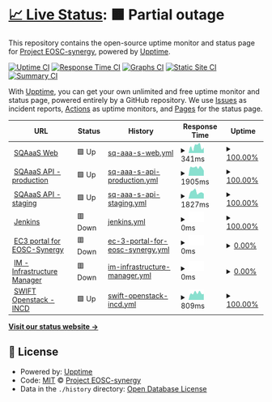 # [📈 Live Status](https://status.eosc-synergy.eu): <!--live status--> **🟧 Partial outage**

This repository contains the open-source uptime monitor and status page for [Project EOSC-synergy](www.eosc-synergy.eu), powered by [Upptime](https://github.com/upptime/upptime).

[![Uptime CI](https://github.com/eosc-synergy/status/workflows/Uptime%20CI/badge.svg)](https://github.com/eosc-synergy/status/actions?query=workflow%3A%22Uptime+CI%22)
[![Response Time CI](https://github.com/eosc-synergy/status/workflows/Response%20Time%20CI/badge.svg)](https://github.com/eosc-synergy/status/actions?query=workflow%3A%22Response+Time+CI%22)
[![Graphs CI](https://github.com/eosc-synergy/status/workflows/Graphs%20CI/badge.svg)](https://github.com/eosc-synergy/status/actions?query=workflow%3A%22Graphs+CI%22)
[![Static Site CI](https://github.com/eosc-synergy/status/workflows/Static%20Site%20CI/badge.svg)](https://github.com/eosc-synergy/status/actions?query=workflow%3A%22Static+Site+CI%22)
[![Summary CI](https://github.com/eosc-synergy/status/workflows/Summary%20CI/badge.svg)](https://github.com/eosc-synergy/status/actions?query=workflow%3A%22Summary+CI%22)

With [Upptime](https://upptime.js.org), you can get your own unlimited and free uptime monitor and status page, powered entirely by a GitHub repository. We use [Issues](https://github.com/eosc-synergy/status/issues) as incident reports, [Actions](https://github.com/eosc-synergy/status/actions) as uptime monitors, and [Pages](https://status.eosc-synergy.eu) for the status page.

<!--start: status pages-->
<!-- This summary is generated by Upptime (https://github.com/upptime/upptime) -->
<!-- Do not edit this manually, your changes will be overwritten -->
<!-- prettier-ignore -->
| URL | Status | History | Response Time | Uptime |
| --- | ------ | ------- | ------------- | ------ |
| <img alt="" src="https://www.eosc-synergy.eu/wp-content/uploads/EOSC-Synergy-Logo-mini-png.png" height="13"> [SQAaaS Web](https://sqaaas.eosc-synergy.eu/) | 🟩 Up | [sq-aaa-s-web.yml](https://github.com/EOSC-synergy/status/commits/HEAD/history/sq-aaa-s-web.yml) | <details><summary><img alt="Response time graph" src="./graphs/sq-aaa-s-web/response-time-week.png" height="20"> 341ms</summary><br><a href="https://status.eosc-synergy.eu/history/sq-aaa-s-web"><img alt="Response time 247" src="https://img.shields.io/endpoint?url=https%3A%2F%2Fraw.githubusercontent.com%2FEOSC-synergy%2Fstatus%2FHEAD%2Fapi%2Fsq-aaa-s-web%2Fresponse-time.json"></a><br><a href="https://status.eosc-synergy.eu/history/sq-aaa-s-web"><img alt="24-hour response time 212" src="https://img.shields.io/endpoint?url=https%3A%2F%2Fraw.githubusercontent.com%2FEOSC-synergy%2Fstatus%2FHEAD%2Fapi%2Fsq-aaa-s-web%2Fresponse-time-day.json"></a><br><a href="https://status.eosc-synergy.eu/history/sq-aaa-s-web"><img alt="7-day response time 341" src="https://img.shields.io/endpoint?url=https%3A%2F%2Fraw.githubusercontent.com%2FEOSC-synergy%2Fstatus%2FHEAD%2Fapi%2Fsq-aaa-s-web%2Fresponse-time-week.json"></a><br><a href="https://status.eosc-synergy.eu/history/sq-aaa-s-web"><img alt="30-day response time 317" src="https://img.shields.io/endpoint?url=https%3A%2F%2Fraw.githubusercontent.com%2FEOSC-synergy%2Fstatus%2FHEAD%2Fapi%2Fsq-aaa-s-web%2Fresponse-time-month.json"></a><br><a href="https://status.eosc-synergy.eu/history/sq-aaa-s-web"><img alt="1-year response time 244" src="https://img.shields.io/endpoint?url=https%3A%2F%2Fraw.githubusercontent.com%2FEOSC-synergy%2Fstatus%2FHEAD%2Fapi%2Fsq-aaa-s-web%2Fresponse-time-year.json"></a></details> | <details><summary><a href="https://status.eosc-synergy.eu/history/sq-aaa-s-web">100.00%</a></summary><a href="https://status.eosc-synergy.eu/history/sq-aaa-s-web"><img alt="All-time uptime 99.99%" src="https://img.shields.io/endpoint?url=https%3A%2F%2Fraw.githubusercontent.com%2FEOSC-synergy%2Fstatus%2FHEAD%2Fapi%2Fsq-aaa-s-web%2Fuptime.json"></a><br><a href="https://status.eosc-synergy.eu/history/sq-aaa-s-web"><img alt="24-hour uptime 100.00%" src="https://img.shields.io/endpoint?url=https%3A%2F%2Fraw.githubusercontent.com%2FEOSC-synergy%2Fstatus%2FHEAD%2Fapi%2Fsq-aaa-s-web%2Fuptime-day.json"></a><br><a href="https://status.eosc-synergy.eu/history/sq-aaa-s-web"><img alt="7-day uptime 100.00%" src="https://img.shields.io/endpoint?url=https%3A%2F%2Fraw.githubusercontent.com%2FEOSC-synergy%2Fstatus%2FHEAD%2Fapi%2Fsq-aaa-s-web%2Fuptime-week.json"></a><br><a href="https://status.eosc-synergy.eu/history/sq-aaa-s-web"><img alt="30-day uptime 100.00%" src="https://img.shields.io/endpoint?url=https%3A%2F%2Fraw.githubusercontent.com%2FEOSC-synergy%2Fstatus%2FHEAD%2Fapi%2Fsq-aaa-s-web%2Fuptime-month.json"></a><br><a href="https://status.eosc-synergy.eu/history/sq-aaa-s-web"><img alt="1-year uptime 100.00%" src="https://img.shields.io/endpoint?url=https%3A%2F%2Fraw.githubusercontent.com%2FEOSC-synergy%2Fstatus%2FHEAD%2Fapi%2Fsq-aaa-s-web%2Fuptime-year.json"></a></details>
| <img alt="" src="https://upload.wikimedia.org/wikipedia/commons/a/ab/Swagger-logo.png" height="13"> [SQAaaS API - production](https://api.sqaaas.eosc-synergy.eu/v1/ui) | 🟩 Up | [sq-aaa-s-api-production.yml](https://github.com/EOSC-synergy/status/commits/HEAD/history/sq-aaa-s-api-production.yml) | <details><summary><img alt="Response time graph" src="./graphs/sq-aaa-s-api-production/response-time-week.png" height="20"> 1905ms</summary><br><a href="https://status.eosc-synergy.eu/history/sq-aaa-s-api-production"><img alt="Response time 2015" src="https://img.shields.io/endpoint?url=https%3A%2F%2Fraw.githubusercontent.com%2FEOSC-synergy%2Fstatus%2FHEAD%2Fapi%2Fsq-aaa-s-api-production%2Fresponse-time.json"></a><br><a href="https://status.eosc-synergy.eu/history/sq-aaa-s-api-production"><img alt="24-hour response time 1650" src="https://img.shields.io/endpoint?url=https%3A%2F%2Fraw.githubusercontent.com%2FEOSC-synergy%2Fstatus%2FHEAD%2Fapi%2Fsq-aaa-s-api-production%2Fresponse-time-day.json"></a><br><a href="https://status.eosc-synergy.eu/history/sq-aaa-s-api-production"><img alt="7-day response time 1905" src="https://img.shields.io/endpoint?url=https%3A%2F%2Fraw.githubusercontent.com%2FEOSC-synergy%2Fstatus%2FHEAD%2Fapi%2Fsq-aaa-s-api-production%2Fresponse-time-week.json"></a><br><a href="https://status.eosc-synergy.eu/history/sq-aaa-s-api-production"><img alt="30-day response time 1993" src="https://img.shields.io/endpoint?url=https%3A%2F%2Fraw.githubusercontent.com%2FEOSC-synergy%2Fstatus%2FHEAD%2Fapi%2Fsq-aaa-s-api-production%2Fresponse-time-month.json"></a><br><a href="https://status.eosc-synergy.eu/history/sq-aaa-s-api-production"><img alt="1-year response time 2040" src="https://img.shields.io/endpoint?url=https%3A%2F%2Fraw.githubusercontent.com%2FEOSC-synergy%2Fstatus%2FHEAD%2Fapi%2Fsq-aaa-s-api-production%2Fresponse-time-year.json"></a></details> | <details><summary><a href="https://status.eosc-synergy.eu/history/sq-aaa-s-api-production">100.00%</a></summary><a href="https://status.eosc-synergy.eu/history/sq-aaa-s-api-production"><img alt="All-time uptime 96.47%" src="https://img.shields.io/endpoint?url=https%3A%2F%2Fraw.githubusercontent.com%2FEOSC-synergy%2Fstatus%2FHEAD%2Fapi%2Fsq-aaa-s-api-production%2Fuptime.json"></a><br><a href="https://status.eosc-synergy.eu/history/sq-aaa-s-api-production"><img alt="24-hour uptime 100.00%" src="https://img.shields.io/endpoint?url=https%3A%2F%2Fraw.githubusercontent.com%2FEOSC-synergy%2Fstatus%2FHEAD%2Fapi%2Fsq-aaa-s-api-production%2Fuptime-day.json"></a><br><a href="https://status.eosc-synergy.eu/history/sq-aaa-s-api-production"><img alt="7-day uptime 100.00%" src="https://img.shields.io/endpoint?url=https%3A%2F%2Fraw.githubusercontent.com%2FEOSC-synergy%2Fstatus%2FHEAD%2Fapi%2Fsq-aaa-s-api-production%2Fuptime-week.json"></a><br><a href="https://status.eosc-synergy.eu/history/sq-aaa-s-api-production"><img alt="30-day uptime 99.63%" src="https://img.shields.io/endpoint?url=https%3A%2F%2Fraw.githubusercontent.com%2FEOSC-synergy%2Fstatus%2FHEAD%2Fapi%2Fsq-aaa-s-api-production%2Fuptime-month.json"></a><br><a href="https://status.eosc-synergy.eu/history/sq-aaa-s-api-production"><img alt="1-year uptime 99.17%" src="https://img.shields.io/endpoint?url=https%3A%2F%2Fraw.githubusercontent.com%2FEOSC-synergy%2Fstatus%2FHEAD%2Fapi%2Fsq-aaa-s-api-production%2Fuptime-year.json"></a></details>
| <img alt="" src="https://upload.wikimedia.org/wikipedia/commons/a/ab/Swagger-logo.png" height="13"> [SQAaaS API - staging](https://api-staging.sqaaas.eosc-synergy.eu/v1/ui) | 🟩 Up | [sq-aaa-s-api-staging.yml](https://github.com/EOSC-synergy/status/commits/HEAD/history/sq-aaa-s-api-staging.yml) | <details><summary><img alt="Response time graph" src="./graphs/sq-aaa-s-api-staging/response-time-week.png" height="20"> 1827ms</summary><br><a href="https://status.eosc-synergy.eu/history/sq-aaa-s-api-staging"><img alt="Response time 1829" src="https://img.shields.io/endpoint?url=https%3A%2F%2Fraw.githubusercontent.com%2FEOSC-synergy%2Fstatus%2FHEAD%2Fapi%2Fsq-aaa-s-api-staging%2Fresponse-time.json"></a><br><a href="https://status.eosc-synergy.eu/history/sq-aaa-s-api-staging"><img alt="24-hour response time 1509" src="https://img.shields.io/endpoint?url=https%3A%2F%2Fraw.githubusercontent.com%2FEOSC-synergy%2Fstatus%2FHEAD%2Fapi%2Fsq-aaa-s-api-staging%2Fresponse-time-day.json"></a><br><a href="https://status.eosc-synergy.eu/history/sq-aaa-s-api-staging"><img alt="7-day response time 1827" src="https://img.shields.io/endpoint?url=https%3A%2F%2Fraw.githubusercontent.com%2FEOSC-synergy%2Fstatus%2FHEAD%2Fapi%2Fsq-aaa-s-api-staging%2Fresponse-time-week.json"></a><br><a href="https://status.eosc-synergy.eu/history/sq-aaa-s-api-staging"><img alt="30-day response time 1760" src="https://img.shields.io/endpoint?url=https%3A%2F%2Fraw.githubusercontent.com%2FEOSC-synergy%2Fstatus%2FHEAD%2Fapi%2Fsq-aaa-s-api-staging%2Fresponse-time-month.json"></a><br><a href="https://status.eosc-synergy.eu/history/sq-aaa-s-api-staging"><img alt="1-year response time 1821" src="https://img.shields.io/endpoint?url=https%3A%2F%2Fraw.githubusercontent.com%2FEOSC-synergy%2Fstatus%2FHEAD%2Fapi%2Fsq-aaa-s-api-staging%2Fresponse-time-year.json"></a></details> | <details><summary><a href="https://status.eosc-synergy.eu/history/sq-aaa-s-api-staging">100.00%</a></summary><a href="https://status.eosc-synergy.eu/history/sq-aaa-s-api-staging"><img alt="All-time uptime 94.57%" src="https://img.shields.io/endpoint?url=https%3A%2F%2Fraw.githubusercontent.com%2FEOSC-synergy%2Fstatus%2FHEAD%2Fapi%2Fsq-aaa-s-api-staging%2Fuptime.json"></a><br><a href="https://status.eosc-synergy.eu/history/sq-aaa-s-api-staging"><img alt="24-hour uptime 100.00%" src="https://img.shields.io/endpoint?url=https%3A%2F%2Fraw.githubusercontent.com%2FEOSC-synergy%2Fstatus%2FHEAD%2Fapi%2Fsq-aaa-s-api-staging%2Fuptime-day.json"></a><br><a href="https://status.eosc-synergy.eu/history/sq-aaa-s-api-staging"><img alt="7-day uptime 100.00%" src="https://img.shields.io/endpoint?url=https%3A%2F%2Fraw.githubusercontent.com%2FEOSC-synergy%2Fstatus%2FHEAD%2Fapi%2Fsq-aaa-s-api-staging%2Fuptime-week.json"></a><br><a href="https://status.eosc-synergy.eu/history/sq-aaa-s-api-staging"><img alt="30-day uptime 99.46%" src="https://img.shields.io/endpoint?url=https%3A%2F%2Fraw.githubusercontent.com%2FEOSC-synergy%2Fstatus%2FHEAD%2Fapi%2Fsq-aaa-s-api-staging%2Fuptime-month.json"></a><br><a href="https://status.eosc-synergy.eu/history/sq-aaa-s-api-staging"><img alt="1-year uptime 99.28%" src="https://img.shields.io/endpoint?url=https%3A%2F%2Fraw.githubusercontent.com%2FEOSC-synergy%2Fstatus%2FHEAD%2Fapi%2Fsq-aaa-s-api-staging%2Fuptime-year.json"></a></details>
| <img alt="" src="https://encrypted-tbn0.gstatic.com/images?q=tbn:ANd9GcTvpNArYk3fL0rZo9sh2nD7P2EHj-ul01oCOA&usqp=CAU" height="13"> [Jenkins](https://jenkins.eosc-synergy.eu/) | 🟥 Down | [jenkins.yml](https://github.com/EOSC-synergy/status/commits/HEAD/history/jenkins.yml) | <details><summary><img alt="Response time graph" src="./graphs/jenkins/response-time-week.png" height="20"> 0ms</summary><br><a href="https://status.eosc-synergy.eu/history/jenkins"><img alt="Response time 1313" src="https://img.shields.io/endpoint?url=https%3A%2F%2Fraw.githubusercontent.com%2FEOSC-synergy%2Fstatus%2FHEAD%2Fapi%2Fjenkins%2Fresponse-time.json"></a><br><a href="https://status.eosc-synergy.eu/history/jenkins"><img alt="24-hour response time 0" src="https://img.shields.io/endpoint?url=https%3A%2F%2Fraw.githubusercontent.com%2FEOSC-synergy%2Fstatus%2FHEAD%2Fapi%2Fjenkins%2Fresponse-time-day.json"></a><br><a href="https://status.eosc-synergy.eu/history/jenkins"><img alt="7-day response time 0" src="https://img.shields.io/endpoint?url=https%3A%2F%2Fraw.githubusercontent.com%2FEOSC-synergy%2Fstatus%2FHEAD%2Fapi%2Fjenkins%2Fresponse-time-week.json"></a><br><a href="https://status.eosc-synergy.eu/history/jenkins"><img alt="30-day response time 0" src="https://img.shields.io/endpoint?url=https%3A%2F%2Fraw.githubusercontent.com%2FEOSC-synergy%2Fstatus%2FHEAD%2Fapi%2Fjenkins%2Fresponse-time-month.json"></a><br><a href="https://status.eosc-synergy.eu/history/jenkins"><img alt="1-year response time 1530" src="https://img.shields.io/endpoint?url=https%3A%2F%2Fraw.githubusercontent.com%2FEOSC-synergy%2Fstatus%2FHEAD%2Fapi%2Fjenkins%2Fresponse-time-year.json"></a></details> | <details><summary><a href="https://status.eosc-synergy.eu/history/jenkins">100.00%</a></summary><a href="https://status.eosc-synergy.eu/history/jenkins"><img alt="All-time uptime 94.44%" src="https://img.shields.io/endpoint?url=https%3A%2F%2Fraw.githubusercontent.com%2FEOSC-synergy%2Fstatus%2FHEAD%2Fapi%2Fjenkins%2Fuptime.json"></a><br><a href="https://status.eosc-synergy.eu/history/jenkins"><img alt="24-hour uptime 100.00%" src="https://img.shields.io/endpoint?url=https%3A%2F%2Fraw.githubusercontent.com%2FEOSC-synergy%2Fstatus%2FHEAD%2Fapi%2Fjenkins%2Fuptime-day.json"></a><br><a href="https://status.eosc-synergy.eu/history/jenkins"><img alt="7-day uptime 100.00%" src="https://img.shields.io/endpoint?url=https%3A%2F%2Fraw.githubusercontent.com%2FEOSC-synergy%2Fstatus%2FHEAD%2Fapi%2Fjenkins%2Fuptime-week.json"></a><br><a href="https://status.eosc-synergy.eu/history/jenkins"><img alt="30-day uptime 100.00%" src="https://img.shields.io/endpoint?url=https%3A%2F%2Fraw.githubusercontent.com%2FEOSC-synergy%2Fstatus%2FHEAD%2Fapi%2Fjenkins%2Fuptime-month.json"></a><br><a href="https://status.eosc-synergy.eu/history/jenkins"><img alt="1-year uptime 100.00%" src="https://img.shields.io/endpoint?url=https%3A%2F%2Fraw.githubusercontent.com%2FEOSC-synergy%2Fstatus%2FHEAD%2Fapi%2Fjenkins%2Fuptime-year.json"></a></details>
| <img alt="" src="https://servproject.i3m.upv.es/ec3/img/ec3-small.png" height="13"> [EC3 portal for EOSC-Synergy](https://servproject.i3m.upv.es/ec3-synergy/) | 🟥 Down | [ec-3-portal-for-eosc-synergy.yml](https://github.com/EOSC-synergy/status/commits/HEAD/history/ec-3-portal-for-eosc-synergy.yml) | <details><summary><img alt="Response time graph" src="./graphs/ec-3-portal-for-eosc-synergy/response-time-week.png" height="20"> 0ms</summary><br><a href="https://status.eosc-synergy.eu/history/ec-3-portal-for-eosc-synergy"><img alt="Response time 0" src="https://img.shields.io/endpoint?url=https%3A%2F%2Fraw.githubusercontent.com%2FEOSC-synergy%2Fstatus%2FHEAD%2Fapi%2Fec-3-portal-for-eosc-synergy%2Fresponse-time.json"></a><br><a href="https://status.eosc-synergy.eu/history/ec-3-portal-for-eosc-synergy"><img alt="24-hour response time 0" src="https://img.shields.io/endpoint?url=https%3A%2F%2Fraw.githubusercontent.com%2FEOSC-synergy%2Fstatus%2FHEAD%2Fapi%2Fec-3-portal-for-eosc-synergy%2Fresponse-time-day.json"></a><br><a href="https://status.eosc-synergy.eu/history/ec-3-portal-for-eosc-synergy"><img alt="7-day response time 0" src="https://img.shields.io/endpoint?url=https%3A%2F%2Fraw.githubusercontent.com%2FEOSC-synergy%2Fstatus%2FHEAD%2Fapi%2Fec-3-portal-for-eosc-synergy%2Fresponse-time-week.json"></a><br><a href="https://status.eosc-synergy.eu/history/ec-3-portal-for-eosc-synergy"><img alt="30-day response time 0" src="https://img.shields.io/endpoint?url=https%3A%2F%2Fraw.githubusercontent.com%2FEOSC-synergy%2Fstatus%2FHEAD%2Fapi%2Fec-3-portal-for-eosc-synergy%2Fresponse-time-month.json"></a><br><a href="https://status.eosc-synergy.eu/history/ec-3-portal-for-eosc-synergy"><img alt="1-year response time 0" src="https://img.shields.io/endpoint?url=https%3A%2F%2Fraw.githubusercontent.com%2FEOSC-synergy%2Fstatus%2FHEAD%2Fapi%2Fec-3-portal-for-eosc-synergy%2Fresponse-time-year.json"></a></details> | <details><summary><a href="https://status.eosc-synergy.eu/history/ec-3-portal-for-eosc-synergy">0.00%</a></summary><a href="https://status.eosc-synergy.eu/history/ec-3-portal-for-eosc-synergy"><img alt="All-time uptime 35.21%" src="https://img.shields.io/endpoint?url=https%3A%2F%2Fraw.githubusercontent.com%2FEOSC-synergy%2Fstatus%2FHEAD%2Fapi%2Fec-3-portal-for-eosc-synergy%2Fuptime.json"></a><br><a href="https://status.eosc-synergy.eu/history/ec-3-portal-for-eosc-synergy"><img alt="24-hour uptime 0.00%" src="https://img.shields.io/endpoint?url=https%3A%2F%2Fraw.githubusercontent.com%2FEOSC-synergy%2Fstatus%2FHEAD%2Fapi%2Fec-3-portal-for-eosc-synergy%2Fuptime-day.json"></a><br><a href="https://status.eosc-synergy.eu/history/ec-3-portal-for-eosc-synergy"><img alt="7-day uptime 0.00%" src="https://img.shields.io/endpoint?url=https%3A%2F%2Fraw.githubusercontent.com%2FEOSC-synergy%2Fstatus%2FHEAD%2Fapi%2Fec-3-portal-for-eosc-synergy%2Fuptime-week.json"></a><br><a href="https://status.eosc-synergy.eu/history/ec-3-portal-for-eosc-synergy"><img alt="30-day uptime 0.00%" src="https://img.shields.io/endpoint?url=https%3A%2F%2Fraw.githubusercontent.com%2FEOSC-synergy%2Fstatus%2FHEAD%2Fapi%2Fec-3-portal-for-eosc-synergy%2Fuptime-month.json"></a><br><a href="https://status.eosc-synergy.eu/history/ec-3-portal-for-eosc-synergy"><img alt="1-year uptime 0.00%" src="https://img.shields.io/endpoint?url=https%3A%2F%2Fraw.githubusercontent.com%2FEOSC-synergy%2Fstatus%2FHEAD%2Fapi%2Fec-3-portal-for-eosc-synergy%2Fuptime-year.json"></a></details>
| <img alt="" src="https://appsgrycap.i3m.upv.es:31443/im-dashboard/static/images/favicon_io/favicon-32x32.png" height="13"> [IM - Infrastructure Manager](https://appsgrycap.i3m.upv.es:31443/im-dashboard/login) | 🟥 Down | [im-infrastructure-manager.yml](https://github.com/EOSC-synergy/status/commits/HEAD/history/im-infrastructure-manager.yml) | <details><summary><img alt="Response time graph" src="./graphs/im-infrastructure-manager/response-time-week.png" height="20"> 0ms</summary><br><a href="https://status.eosc-synergy.eu/history/im-infrastructure-manager"><img alt="Response time 689" src="https://img.shields.io/endpoint?url=https%3A%2F%2Fraw.githubusercontent.com%2FEOSC-synergy%2Fstatus%2FHEAD%2Fapi%2Fim-infrastructure-manager%2Fresponse-time.json"></a><br><a href="https://status.eosc-synergy.eu/history/im-infrastructure-manager"><img alt="24-hour response time 0" src="https://img.shields.io/endpoint?url=https%3A%2F%2Fraw.githubusercontent.com%2FEOSC-synergy%2Fstatus%2FHEAD%2Fapi%2Fim-infrastructure-manager%2Fresponse-time-day.json"></a><br><a href="https://status.eosc-synergy.eu/history/im-infrastructure-manager"><img alt="7-day response time 0" src="https://img.shields.io/endpoint?url=https%3A%2F%2Fraw.githubusercontent.com%2FEOSC-synergy%2Fstatus%2FHEAD%2Fapi%2Fim-infrastructure-manager%2Fresponse-time-week.json"></a><br><a href="https://status.eosc-synergy.eu/history/im-infrastructure-manager"><img alt="30-day response time 0" src="https://img.shields.io/endpoint?url=https%3A%2F%2Fraw.githubusercontent.com%2FEOSC-synergy%2Fstatus%2FHEAD%2Fapi%2Fim-infrastructure-manager%2Fresponse-time-month.json"></a><br><a href="https://status.eosc-synergy.eu/history/im-infrastructure-manager"><img alt="1-year response time 689" src="https://img.shields.io/endpoint?url=https%3A%2F%2Fraw.githubusercontent.com%2FEOSC-synergy%2Fstatus%2FHEAD%2Fapi%2Fim-infrastructure-manager%2Fresponse-time-year.json"></a></details> | <details><summary><a href="https://status.eosc-synergy.eu/history/im-infrastructure-manager">0.00%</a></summary><a href="https://status.eosc-synergy.eu/history/im-infrastructure-manager"><img alt="All-time uptime 73.48%" src="https://img.shields.io/endpoint?url=https%3A%2F%2Fraw.githubusercontent.com%2FEOSC-synergy%2Fstatus%2FHEAD%2Fapi%2Fim-infrastructure-manager%2Fuptime.json"></a><br><a href="https://status.eosc-synergy.eu/history/im-infrastructure-manager"><img alt="24-hour uptime 0.00%" src="https://img.shields.io/endpoint?url=https%3A%2F%2Fraw.githubusercontent.com%2FEOSC-synergy%2Fstatus%2FHEAD%2Fapi%2Fim-infrastructure-manager%2Fuptime-day.json"></a><br><a href="https://status.eosc-synergy.eu/history/im-infrastructure-manager"><img alt="7-day uptime 0.00%" src="https://img.shields.io/endpoint?url=https%3A%2F%2Fraw.githubusercontent.com%2FEOSC-synergy%2Fstatus%2FHEAD%2Fapi%2Fim-infrastructure-manager%2Fuptime-week.json"></a><br><a href="https://status.eosc-synergy.eu/history/im-infrastructure-manager"><img alt="30-day uptime 0.00%" src="https://img.shields.io/endpoint?url=https%3A%2F%2Fraw.githubusercontent.com%2FEOSC-synergy%2Fstatus%2FHEAD%2Fapi%2Fim-infrastructure-manager%2Fuptime-month.json"></a><br><a href="https://status.eosc-synergy.eu/history/im-infrastructure-manager"><img alt="1-year uptime 0.02%" src="https://img.shields.io/endpoint?url=https%3A%2F%2Fraw.githubusercontent.com%2FEOSC-synergy%2Fstatus%2FHEAD%2Fapi%2Fim-infrastructure-manager%2Fuptime-year.json"></a></details>
| <img alt="" src="https://www.openstack.org/themes/openstack/images/project-mascots/Swift/OpenStack_Project_Swift_vertical.jpg" height="13"> [SWIFT Openstack - INCD](https://stratus-stor.ncg.ingrid.pt:8080/) | 🟩 Up | [swift-openstack-incd.yml](https://github.com/EOSC-synergy/status/commits/HEAD/history/swift-openstack-incd.yml) | <details><summary><img alt="Response time graph" src="./graphs/swift-openstack-incd/response-time-week.png" height="20"> 809ms</summary><br><a href="https://status.eosc-synergy.eu/history/swift-openstack-incd"><img alt="Response time 807" src="https://img.shields.io/endpoint?url=https%3A%2F%2Fraw.githubusercontent.com%2FEOSC-synergy%2Fstatus%2FHEAD%2Fapi%2Fswift-openstack-incd%2Fresponse-time.json"></a><br><a href="https://status.eosc-synergy.eu/history/swift-openstack-incd"><img alt="24-hour response time 885" src="https://img.shields.io/endpoint?url=https%3A%2F%2Fraw.githubusercontent.com%2FEOSC-synergy%2Fstatus%2FHEAD%2Fapi%2Fswift-openstack-incd%2Fresponse-time-day.json"></a><br><a href="https://status.eosc-synergy.eu/history/swift-openstack-incd"><img alt="7-day response time 809" src="https://img.shields.io/endpoint?url=https%3A%2F%2Fraw.githubusercontent.com%2FEOSC-synergy%2Fstatus%2FHEAD%2Fapi%2Fswift-openstack-incd%2Fresponse-time-week.json"></a><br><a href="https://status.eosc-synergy.eu/history/swift-openstack-incd"><img alt="30-day response time 818" src="https://img.shields.io/endpoint?url=https%3A%2F%2Fraw.githubusercontent.com%2FEOSC-synergy%2Fstatus%2FHEAD%2Fapi%2Fswift-openstack-incd%2Fresponse-time-month.json"></a><br><a href="https://status.eosc-synergy.eu/history/swift-openstack-incd"><img alt="1-year response time 813" src="https://img.shields.io/endpoint?url=https%3A%2F%2Fraw.githubusercontent.com%2FEOSC-synergy%2Fstatus%2FHEAD%2Fapi%2Fswift-openstack-incd%2Fresponse-time-year.json"></a></details> | <details><summary><a href="https://status.eosc-synergy.eu/history/swift-openstack-incd">100.00%</a></summary><a href="https://status.eosc-synergy.eu/history/swift-openstack-incd"><img alt="All-time uptime 99.73%" src="https://img.shields.io/endpoint?url=https%3A%2F%2Fraw.githubusercontent.com%2FEOSC-synergy%2Fstatus%2FHEAD%2Fapi%2Fswift-openstack-incd%2Fuptime.json"></a><br><a href="https://status.eosc-synergy.eu/history/swift-openstack-incd"><img alt="24-hour uptime 100.00%" src="https://img.shields.io/endpoint?url=https%3A%2F%2Fraw.githubusercontent.com%2FEOSC-synergy%2Fstatus%2FHEAD%2Fapi%2Fswift-openstack-incd%2Fuptime-day.json"></a><br><a href="https://status.eosc-synergy.eu/history/swift-openstack-incd"><img alt="7-day uptime 100.00%" src="https://img.shields.io/endpoint?url=https%3A%2F%2Fraw.githubusercontent.com%2FEOSC-synergy%2Fstatus%2FHEAD%2Fapi%2Fswift-openstack-incd%2Fuptime-week.json"></a><br><a href="https://status.eosc-synergy.eu/history/swift-openstack-incd"><img alt="30-day uptime 100.00%" src="https://img.shields.io/endpoint?url=https%3A%2F%2Fraw.githubusercontent.com%2FEOSC-synergy%2Fstatus%2FHEAD%2Fapi%2Fswift-openstack-incd%2Fuptime-month.json"></a><br><a href="https://status.eosc-synergy.eu/history/swift-openstack-incd"><img alt="1-year uptime 98.97%" src="https://img.shields.io/endpoint?url=https%3A%2F%2Fraw.githubusercontent.com%2FEOSC-synergy%2Fstatus%2FHEAD%2Fapi%2Fswift-openstack-incd%2Fuptime-year.json"></a></details>

<!--end: status pages-->

[**Visit our status website →**](https://status.eosc-synergy.eu)

## 📄 License

- Powered by: [Upptime](https://github.com/upptime/upptime)
- Code: [MIT](./LICENSE) © [Project EOSC-synergy](www.eosc-synergy.eu)
- Data in the `./history` directory: [Open Database License](https://opendatacommons.org/licenses/odbl/1-0/)
